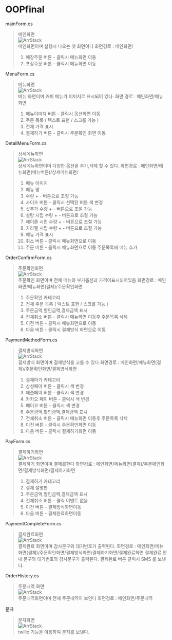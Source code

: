 # OOPfinal




mainForm.cs
>메인화면    <br>
![ArrStack](https://github.com/KS2019775054/OOPfinalimage/blob/main/1.JPG?raw=true)
<br>메인화면이며 실행시 나오는 첫 화면이다
화면경로 : 메인화면/
>1. 매장주문 버튼 - 클릭시 메뉴화면 이동 
>2. 포장주문 버튼 - 클릭시 메뉴화면 이동

MenuForm.cs
> 메뉴화면    
![ArrStack](https://github.com/KS2019775054/OOPfinalimage/blob/main/2.JPG?raw=true)
<br>메뉴 화면이며 커피 메뉴가 이미지로 표시되어 있다.
화면 경로 : 메인화면/메뉴화면
>1. 메뉴이미지 버튼 - 클릭시 옵션화면 이동
>2. 주문 목록 ( 텍스트 표현 / 스크롤 가능 ) 
>3. 전체 가격 표시 
>4. 결제하기 버튼 - 클릭시 주문확인 화면 이동


DetailMenuForm.cs
>상세메뉴화면    
![ArrStack](https://github.com/KS2019775054/OOPfinalimage/blob/main/3.JPG?raw=true)
<br>상세메뉴화면이며 다양한 옵션을 추가,삭제 할 수 있다.
화면경로 : 메인화면/메뉴화면(메뉴버튼)/상세메뉴화면/
>1. 메뉴 이미지
>2. 메뉴 명
>3. 수량 + - 버튼으로 조절 가능
>4. 사이즈 버튼 - 클릭시 선택된 버튼 색 변경
>5. 샷추가 수량 + - 버튼으로 조절 가능
>6. 설탕 시럽 수량 + - 버튼으로 조절 가능
>7. 헤이즐 시럽 수량 + - 버튼으로 조절 가능
>8. 카라멜 시럽 수량 + - 버튼으로 조절 가능
>9. 메뉴 가격 표시
>10. 취소 버튼 - 클릭시 메뉴화면으로 이동
>11. 주문 버튼 - 클릭시 메뉴화면으로 이동 주문목록에 메뉴 추가

OrderConfirmForm.cs
>주문확인화면    
![ArrStack](https://github.com/KS2019775054/OOPfinalimage/blob/main/5.JPG?raw=true)
<br>주문확인 화면이며 전체 메뉴와 부가옵션과 가격이표시되어있음
화면경로 : 메인화면/메뉴화면(결제)/주문확인화면
>1. 주문확인 카테고리
>2. 전체 주문 목록 ( 텍스트 표현 / 스크롤 가능 )
>3. 주문금액,할인금액,결제금액 표시
>4. 전체취소 버튼 - 클릭시  메뉴화면 이동후 주문목록 삭제
>5. 이전 버튼 - 클릭시 메뉴화면으로 이동
>6. 다음 버튼 - 클릭시 결제방식 화면으로 이동


PaymentMethodForm.cs
>결제방식화면    
![ArrStack](https://github.com/KS2019775054/OOPfinalimage/blob/main/6.JPG?raw=true)
<br>결제방식 화면이며 결제방식을 고를 수 있다
화면경로 : 메인화면/메뉴화면(결제)/주문확인화면/결제방식화면
>1. 결제하기 카테고리
>2. 삼성페이 버튼 - 클릭시 색 변경
>3. 애플페이 버튼 - 클릭시 색 변경
>4. 카카오 페이 버튼 - 클릭시 색 변경
>5. 페이코 버튼 - 클릭시 색 변경
>6. 주문금액,할인금액,결제금액 표시
>7. 전체취소 버튼 - 클릭시  메뉴화면 이동후 주문목록 삭제
>8. 이전 버튼 - 클릭시 주문확인화면 이동
>9. 다음 버튼 - 클릭시 결제하기화면 이동

PayForm.cs
>결제하기화면    
![ArrStack](https://github.com/KS2019775054/OOPfinalimage/blob/main/7.JPG?raw=true)
<br>결제하기 화면이며 결제를한다
화면경로 : 메인화면/메뉴화면(결제)/주문확인화면/결제방식화면/결제하기화면
>1. 결제하기 카테고리
>2. 결제 설명판
>3. 주문금액,할인금액,결제금액 표시
>4. 전체취소 버튼 - 클릭 이벤트 없음
>5. 이전 버튼 - 결제방식화면이동
>6. 다음 버튼 - 결제완료화면이동


PaymentCompleteForm.cs
>결제완료화면    
![ArrStack](https://github.com/KS2019775054/OOPfinalimage/blob/main/8.JPG?raw=true)
<br>결제완료 화면이며 감사문구와 대기번호가 출력된다.
화면경로 : 메인화면/메뉴화면(결제)/주문확인화면/결제방식화면/결제하기화면/결제완료화면
>결제완료 안내 문구와 대기번호와 감사문구가 출력된다.
결제완료 버튼 클릭시 SMS 를 보낸다.



OrderHistory.cs
>주문내역 화면    
![ArrStack](https://github.com/KS2019775054/OOPfinalimage/blob/main/9.JPG?raw=true)
<br>주문내역화면이며 전체 주문내역이 보인다
화면경로 : 메인화면/주문내역

문자
>문자화면    
![ArrStack](https://github.com/KS2019775054/OOPfinalimage/blob/main/10.JPG?raw=true)
<br>twilio 기능을 이용하여 문자를 보낸다.
